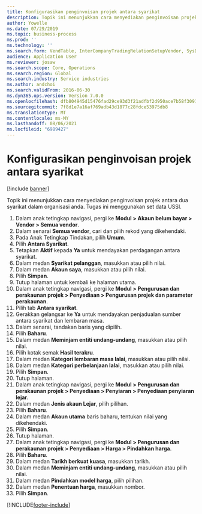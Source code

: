 ```yaml
---
title: Konfigurasikan penginvoisan projek antara syarikat
description: Topik ini menunjukkan cara menyediakan penginvoisan projek antara dua syarikat dalam organisasi anda.
author: Yowelle
ms.date: 07/29/2019
ms.topic: business-process
ms.prod: ''
ms.technology: ''
ms.search.form: VendTable, InterCompanyTradingRelationSetupVendor, SysDataAreaSelectLookup, ProjParameters, ProjPosting, ProjTransferPrice
audience: Application User
ms.reviewer: josaw
ms.search.scope: Core, Operations
ms.search.region: Global
ms.search.industry: Service industries
ms.author: andchoi
ms.search.validFrom: 2016-06-30
ms.dyn365.ops.version: Version 7.0.0
ms.openlocfilehash: dfb804945d15476fad29ce93d3f21adfbf2d950ace7b58f30911b36e494ff0c1
ms.sourcegitcommit: 7f8d1e7a16af769adb43d1877c28fdce53975db8
ms.translationtype: MT
ms.contentlocale: ms-MY
ms.lasthandoff: 08/06/2021
ms.locfileid: "6989427"
---
```

# <a name="configure-intercompany-project-invoicing"></a>Konfigurasikan penginvoisan projek antara syarikat

[!include [banner](../../includes/banner.md)]

Topik ini menunjukkan cara menyediakan penginvoisan projek antara dua syarikat dalam organisasi anda. Tugas ini menggunakan set data USSI.

1. Dalam anak tetingkap navigasi, pergi ke **Modul > Akaun belum bayar > Vendor > Semua vendor**.
2. Dalam senarai **Semua vendor**, cari dan pilih rekod yang dikehendaki.
3. Pada Anak Tetingkap Tindakan, pilih **Umum**.
4. Pilih **Antara Syarikat**.
5. Tetapkan **Aktif** kepada **Ya** untuk mendayakan perdagangan antara syarikat.
6. Dalam medan **Syarikat pelanggan**, masukkan atau pilih nilai.
7. Dalam medan **Akaun saya**, masukkan atau pilih nilai.
8. Pilih **Simpan**.
9. Tutup halaman untuk kembali ke halaman utama.
10. Dalam anak tetingkap navigasi, pergi ke **Modul > Pengurusan dan perakaunan projek > Penyediaan > Pengurusan projek dan parameter perakaunan**.
11. Pilih tab **Antara syarikat**.
12. Gerakkan gelangsar ke **Ya** untuk mendayakan penjadualan sumber antara syarikat dan lembaran masa.
13. Dalam senarai, tandakan baris yang dipilih.
14. Pilih **Baharu**.
15. Dalam medan **Meminjam entiti undang-undang**, masukkan atau pilih nilai.
16. Pilih kotak semak **Hasil terakru**.
17. Dalam medan **Kategori lembaran masa lalai**, masukkan atau pilih nilai.
18. Dalam medan **Kategori perbelanjaan lalai**, masukkan atau pilih nilai.
19. Pilih **Simpan**.
20. Tutup halaman.
21. Dalam anak tetingkap navigasi, pergi ke **Modul > Pengurusan dan perakaunan projek > Penyediaan > Penyiaran > Penyediaan penyiaran lejar**.
22. Dalam medan **Jenis akaun Lejar**, pilih pilihan.
23. Pilih **Baharu**.
24. Dalam medan **Akaun utama** baris baharu, tentukan nilai yang dikehendaki.
25. Pilih **Simpan**.
26. Tutup halaman.
27. Dalam anak tetingkap navigasi, pergi ke **Modul > Pengurusan dan perakaunan projek > Penyediaan > Harga > Pindahkan harga**.
28. Pilih **Baharu**.
29. Dalam medan **Tarikh berkuat kuasa**, masukkan tarikh.
30. Dalam medan **Meminjam entiti undang-undang**, masukkan atau pilih nilai.
31. Dalam medan **Pindahkan model harga**, pilih pilihan.
32. Dalam medan **Penentuan harga**, masukkan nombor.
33. Pilih **Simpan**.



[!INCLUDE[footer-include](../../includes/footer-banner.md)]